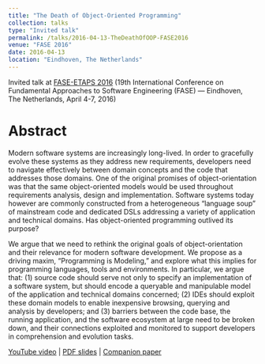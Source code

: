 ```yaml
---
title: "The Death of Object-Oriented Programming"
collection: talks
type: "Invited talk"
permalink: /talks/2016-04-13-TheDeathOfOOP-FASE2016
venue: "FASE 2016"
date: 2016-04-13
location: "Eindhoven, The Netherlands"
---
```


Invited talk at [FASE-ETAPS 2016](https://etaps.org/2016/fase.html) (19th International Conference on Fundamental Approaches to Software Engineering (FASE) — Eindhoven, The Netherlands, April 4-7, 2016)

# Abstract

Modern software systems are increasingly long-lived. In order to gracefully evolve these systems as they address new requirements, developers need to navigate effectively between domain concepts and the code that addresses those domains. One of the original promises of object-orientation was that the same object-oriented models would be used throughout requirements analysis, design and implementation. Software systems today however are commonly constructed from a heterogeneous “language soup” of mainstream code and dedicated DSLs addressing a variety of application and technical domains. Has object-oriented programming outlived its purpose?

We argue that we need to rethink the original goals of object-orientation and their relevance for modern software development. We propose as a driving maxim, “Programming is Modeling,” and explore what this implies for programming languages, tools and environments. In particular, we argue that: (1) source code should serve not only to specify an implementation of a software system, but should encode a queryable and manipulable model of the application and technical domains concerned; (2) IDEs should exploit these domain models to enable inexpensive browsing, querying and analysis by developers; and (3) barriers between the code base, the running application, and the software ecosystem at large need to be broken down, and their connections exploited and monitored to support developers in comprehension and evolution tasks.

[YouTube video](https://youtu.be/ifW0qEJ7OTM)
| [PDF slides](/files/slides/2016-04-13-TheDeathOfOOP-FASE2016.pdf)
| [Companion paper](https://scg.unibe.ch/scgbib/?query=Nier16a)
